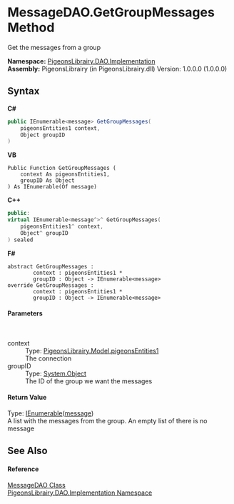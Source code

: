 # MessageDAO.GetGroupMessages Method 
 

Get the messages from a group

**Namespace:**&nbsp;<a href="2adb8d34-aa58-66ac-cc9e-6d985aed23d8">PigeonsLibrairy.DAO.Implementation</a><br />**Assembly:**&nbsp;PigeonsLibrairy (in PigeonsLibrairy.dll) Version: 1.0.0.0 (1.0.0.0)

## Syntax

**C#**<br />
``` C#
public IEnumerable<message> GetGroupMessages(
	pigeonsEntities1 context,
	Object groupID
)
```

**VB**<br />
``` VB
Public Function GetGroupMessages ( 
	context As pigeonsEntities1,
	groupID As Object
) As IEnumerable(Of message)
```

**C++**<br />
``` C++
public:
virtual IEnumerable<message^>^ GetGroupMessages(
	pigeonsEntities1^ context, 
	Object^ groupID
) sealed
```

**F#**<br />
``` F#
abstract GetGroupMessages : 
        context : pigeonsEntities1 * 
        groupID : Object -> IEnumerable<message> 
override GetGroupMessages : 
        context : pigeonsEntities1 * 
        groupID : Object -> IEnumerable<message> 
```


#### Parameters
&nbsp;<dl><dt>context</dt><dd>Type: <a href="245a4bc1-0cab-0f9a-129c-9375641dc5f0">PigeonsLibrairy.Model.pigeonsEntities1</a><br />The connection</dd><dt>groupID</dt><dd>Type: <a href="http://msdn2.microsoft.com/en-us/library/e5kfa45b" target="_blank">System.Object</a><br />The ID of the group we want the messages</dd></dl>

#### Return Value
Type: <a href="http://msdn2.microsoft.com/en-us/library/9eekhta0" target="_blank">IEnumerable</a>(<a href="891709b8-1ff0-58b3-9aa4-f3f06f37a146">message</a>)<br />A list with the messages from the group. An empty list of there is no message

## See Also


#### Reference
<a href="7ed34abd-8f06-5082-2f7b-6059b0331898">MessageDAO Class</a><br /><a href="2adb8d34-aa58-66ac-cc9e-6d985aed23d8">PigeonsLibrairy.DAO.Implementation Namespace</a><br />
